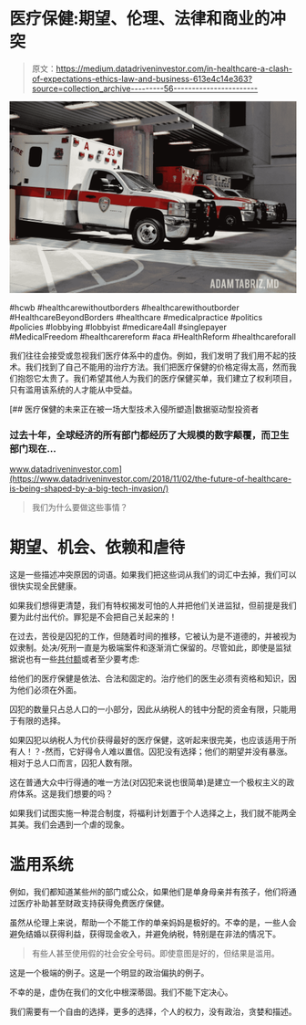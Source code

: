 # 医疗保健:期望、伦理、法律和商业的冲突

> 原文：<https://medium.datadriveninvestor.com/in-healthcare-a-clash-of-expectations-ethics-law-and-business-613e4c14e363?source=collection_archive---------56----------------------->

![](img/20742891155ab72fd6019e16e50f7b14.png)

#hcwb #healthcarewithoutborders #healthcarewithoutborder #HealthcareBeyondBorders #healthcare #medicalpractice #politics #policies #lobbying #lobbyist #medicare4all #singlepayer #MedicalFreedom #healthcarereform #aca #HealthReform #healthcareforall

我们往往会接受或忽视我们医疗体系中的虚伪。例如，我们发明了我们用不起的技术。我们找到了自己不能用的治疗方法。我们把医疗保健的价格定得太高，然而我们抱怨它太贵了。我们希望其他人为我们的医疗保健买单，我们建立了权利项目，只有滥用该系统的人才能从中受益。

[](https://www.datadriveninvestor.com/2018/11/02/the-future-of-healthcare-is-being-shaped-by-a-big-tech-invasion/) [## 医疗保健的未来正在被一场大型技术入侵所塑造|数据驱动型投资者

### 过去十年，全球经济的所有部门都经历了大规模的数字颠覆，而卫生部门现在…

www.datadriveninvestor.com](https://www.datadriveninvestor.com/2018/11/02/the-future-of-healthcare-is-being-shaped-by-a-big-tech-invasion/) 

> 我们为什么要做这些事情？

# 期望、机会、依赖和虐待

这是一些描述冲突原因的词语。如果我们把这些词从我们的词汇中去掉，我们可以很快实现全民健康。

如果我们想得更清楚，我们有特权揭发可怕的人并把他们关进监狱，但前提是我们要为此付出代价。罪犯是不会把自己关起来的！

在过去，苦役是囚犯的工作，但随着时间的推移，它被认为是不道德的，并被视为奴隶制。处决/死刑一直是为极端案件和逐渐消亡保留的。尽管如此，即使是监狱据说也有一些[共付额](https://www.npr.org/sections/health-shots/2015/09/30/444451967/even-in-prison-health-care-often-comes-with-a-copay)或者至少要考虑:

给他们的医疗保健是依法、合法和固定的。治疗他们的医生必须有资格和知识，因为他们必须在外面。

囚犯的数量只占总人口的一小部分，因此从纳税人的钱中分配的资金有限，只能用于有限的选择。

如果囚犯以纳税人为代价获得最好的医疗保健，这听起来很完美，也应该适用于所有人！？-然而，它好得令人难以置信。囚犯没有选择；他们的期望并没有暴涨。相对于总人口而言，囚犯人数有限。

这在普通大众中行得通的唯一方法(对囚犯来说也很简单)是建立一个极权主义的政府体系。这是我们想要的吗？

如果我们试图实施一种混合制度，将福利计划置于个人选择之上，我们就不能两全其美。我们会遇到一个虐的现象。

# 滥用系统

例如，我们都知道某些州的部门或公众，如果他们是单身母亲并有孩子，他们将通过医疗补助甚至财政支持获得免费医疗保健。

虽然从伦理上来说，帮助一个不能工作的单亲妈妈是极好的。不幸的是，一些人会避免结婚以获得利益，获得现金收入，并避免纳税，特别是在非法的情况下。

> 有些人甚至使用假的社会安全号码。即使意图是好的，但结果是滥用。

这是一个极端的例子。这是一个明显的政治偏执的例子。

不幸的是，虚伪在我们的文化中根深蒂固。我们不能下定决心。

我们需要有一个自由的选择，更多的选择，个人的权力，没有政治，贪婪和描述。
